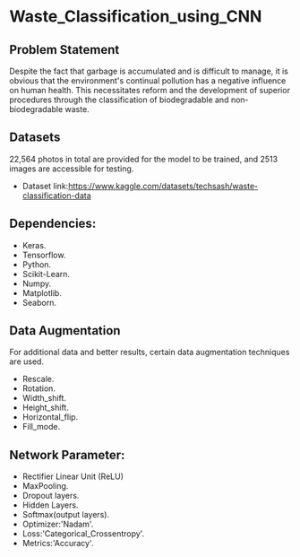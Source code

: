 # Waste_Classification_using_CNN

## Problem Statement

Despite the fact that garbage is accumulated and is difficult to manage, it is obvious that the environment's continual pollution has a negative influence on human health. This necessitates reform and the development of superior procedures through the classification of biodegradable and non-biodegradable waste.

## Datasets

22,564 photos in total are provided for the model to be trained, and 2513 images are accessible for testing.
 - Dataset link:https://www.kaggle.com/datasets/techsash/waste-classification-data
 
## Dependencies:
- Keras.
- Tensorflow.
- Python.
- Scikit-Learn.
- Numpy.
- Matplotlib.
- Seaborn.

## Data Augmentation

For additional data and better results, certain data augmentation techniques are used.

- Rescale.
- Rotation.
- Width_shift.
- Height_shift.
- Horizontal_flip.
- Fill_mode.

## Network Parameter:

- Rectifier Linear Unit (ReLU)
- MaxPooling.
- Dropout layers.
- Hidden Layers.
- Softmax(output layers).
- Optimizer:'Nadam'.
- Loss:'Categorical_Crossentropy'.
- Metrics:'Accuracy'.
